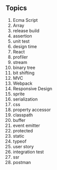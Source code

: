 ## Topics
1. Ecma Script
2. Array 
3. release build
4. assertion
5. unit test
6. design time 
7. React
8. profiler
9. stream
10. binary tree
11. bit shifting
12. MVC
13. Webpack
14. Responsive Design 
15. sprite
16. serialization
17. css
18. property accessor 
19. classpath
20. buffer
21. event emitter
22. protected
23. static
24. typeof
25. user story
26. integration test 
27. ssr
28. postman
